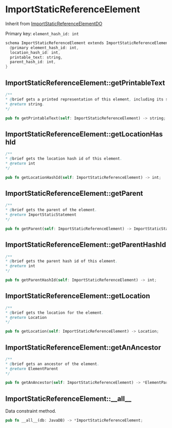 # ImportStaticReferenceElement

Inherit from [ImportStaticReferenceElementDO](./ImportStaticReferenceElementDO.md)

Primary key: `element_hash_id: int`

```rust
schema ImportStaticReferenceElement extends ImportStaticReferenceElementDO {
  @primary element_hash_id: int,
  location_hash_id: int,
  printable_text: string,
  parent_hash_id: int,
}
```
## ImportStaticReferenceElement::getPrintableText

```java
/**
* @brief gets a printed representation of this element, including its structure where applicable.
* @return string.
*/
```
```rust
pub fn getPrintableText(self: ImportStaticReferenceElement) -> string;
```
## ImportStaticReferenceElement::getLocationHashId

```java
/**
* @brief gets the location hash id of this element.
* @return int
*/
```
```rust
pub fn getLocationHashId(self: ImportStaticReferenceElement) -> int;
```
## ImportStaticReferenceElement::getParent

```java
/**
* @brief gets the parent of the element.
* @return ImportStaticStatement 
*/
```
```rust
pub fn getParent(self: ImportStaticReferenceElement) -> ImportStaticStatement;
```
## ImportStaticReferenceElement::getParentHashId

```java
/**
* @brief gets the parent hash id of this element.
* @return int
*/
```
```rust
pub fn getParentHashId(self: ImportStaticReferenceElement) -> int;
```
## ImportStaticReferenceElement::getLocation

```java
/**
* @brief gets the location for the element.
* @return Location
*/
```
```rust
pub fn getLocation(self: ImportStaticReferenceElement) -> Location;
```
## ImportStaticReferenceElement::getAnAncestor

```java
/**
* @brief gets an ancestor of the element.
* @return ElementParent 
*/
```
```rust
pub fn getAnAncestor(self: ImportStaticReferenceElement) -> *ElementParent;
```
## ImportStaticReferenceElement::\_\_all\_\_

Data constraint method.

```rust
pub fn __all__(db: JavaDB) -> *ImportStaticReferenceElement;
```
